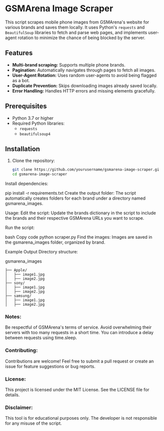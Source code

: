 # GSMArena Image Scraper

This script scrapes mobile phone images from GSMArena's website for various brands and saves them locally. It uses Python's `requests` and `BeautifulSoup` libraries to fetch and parse web pages, and implements user-agent rotation to minimize the chance of being blocked by the server.

## Features

- **Multi-brand scraping:** Supports multiple phone brands.
- **Pagination:** Automatically navigates through pages to fetch all images.
- **User-Agent Rotation:** Uses random user-agents to avoid being flagged as a bot.
- **Duplicate Prevention:** Skips downloading images already saved locally.
- **Error Handling:** Handles HTTP errors and missing elements gracefully.

## Prerequisites

- Python 3.7 or higher
- Required Python libraries:
  - `requests`
  - `beautifulsoup4`

## Installation

1. Clone the repository:
   ```bash
   git clone https://github.com/yourusername/gsmarena-image-scraper.git
   cd gsmarena-image-scraper
Install dependencies:

pip install -r requirements.txt
Create the output folder: The script automatically creates folders for each brand under a directory named gsmarena_images.

Usage:
Edit the script: Update the brands dictionary in the script to include the brands and their respective GSMArena URLs you want to scrape.

Run the script:

bash
Copy code
python scraper.py
Find the images: Images are saved in the gsmarena_images folder, organized by brand.

Example Output
Directory structure:

gsmarena_images

    ├── Apple/
    │   ├── image1.jpg
    │   ├── image2.jpg
    ├── sony/
    │   ├── image1.jpg
    │   ├── image2.jpg
    ├── samsung/
    │   ├── image1.jpg
    │   ├── image2.jpg
    
### Notes:
Be respectful of GSMArena's terms of service.
Avoid overwhelming their servers with too many requests in a short time. You can introduce a delay between requests using time.sleep.

### Contributing:
Contributions are welcome! Feel free to submit a pull request or create an issue for feature suggestions or bug reports.

### License:
This project is licensed under the MIT License. See the LICENSE file for details.

### Disclaimer:
This tool is for educational purposes only. The developer is not responsible for any misuse of the script.
